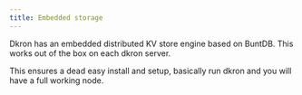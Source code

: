 ```yaml
---
title: Embedded storage
---
```


Dkron has an embedded distributed KV store engine based on BuntDB. This works out of the box on each dkron server.

This ensures a dead easy install and setup, basically run dkron and you will have a full working node.
